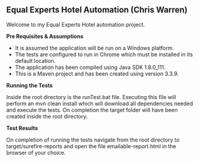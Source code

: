 ## Equal Experts Hotel Automation (Chris Warren) ##

Welcome to my Equal Experts Hotel automation project.

**Pre Requisites & Assumptions**

- It is assumed the application will be run on a Windows platform.
- The tests are configured to run in Chrome which must be installed in its default location.
- The application has been compiled using Java SDK 1.8.0_111.
- This is a Maven project and has been created using version 3.3.9.

**Running the Tests**

Inside the root directory is the runTest.bat file. Executing this file will perform an mvn clean install which will download all dependencies needed and execute the tests. On completion the target folder will have been created inside the root directory.

**Test Results**

On completion of running the tests navigate from the root directory to target/surefire-reports and open the file emailable-report.html in the browser of your choice.
